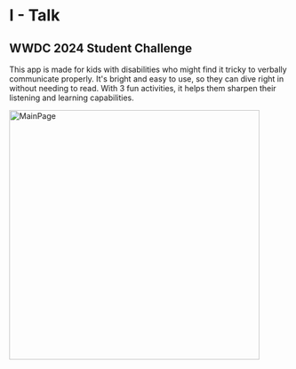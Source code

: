 # I - Talk
## WWDC 2024 Student Challenge

This app is made for kids with disabilities who might find it tricky to verbally communicate properly. 
It's bright and easy to use, so they can dive right in without needing to read. 
With 3 fun activities, it helps them sharpen their listening and learning capabilities.

<img width="450" alt="MainPage" src="https://github.com/joalgueflo/I-Talk-WWDC_2024-/assets/114319054/7bc1b7ab-5c0b-41e7-86cf-bc43683b59b3">
